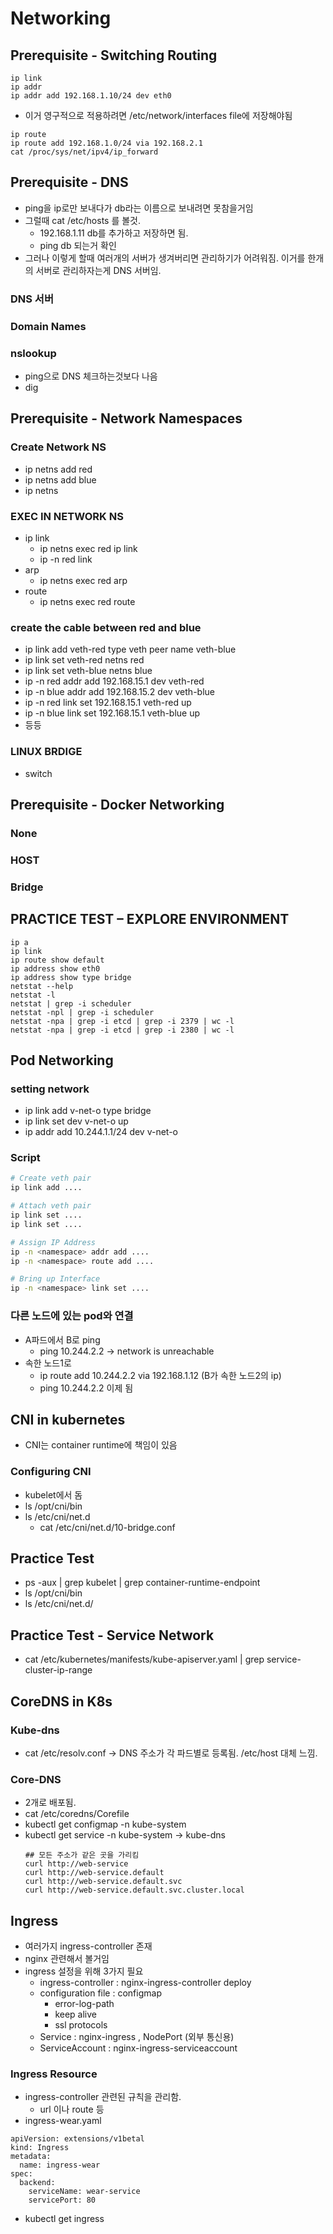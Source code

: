 
# Networking

## Prerequisite - Switching Routing
```
ip link
ip addr
ip addr add 192.168.1.10/24 dev eth0
```

- 이거 영구적으로 적용하려면 /etc/network/interfaces file에 저장해야됨

```
ip route
ip route add 192.168.1.0/24 via 192.168.2.1
cat /proc/sys/net/ipv4/ip_forward
```
## Prerequisite - DNS
- ping을 ip로만 보내다가 db라는 이름으로 보내려면 못참을거임
- 그럴때 cat /etc/hosts 를 볼것.
  - 192.168.1.11 db를 추가하고 저장하면 됨.
  - ping db 되는거 확인
- 그러나 이렇게 할때 여러개의 서버가 생겨버리면 관리하기가 어려워짐. 이거를 한개의 서버로 관리하자는게 DNS 서버임.

### DNS 서버

### Domain Names

### nslookup
- ping으로 DNS 체크하는것보다 나음
- dig

## Prerequisite - Network Namespaces

### Create Network NS
- ip netns add red
- ip netns add blue
- ip netns

### EXEC IN NETWORK NS
- ip link
  - ip netns exec red ip link
  - ip -n red link
- arp
  - ip netns exec red arp
- route
  - ip netns exec red route
 
### create the cable between red and blue
- ip link add veth-red type veth peer name veth-blue
- ip link set veth-red netns red
- ip link set veth-blue netns blue
- ip -n red addr add 192.168.15.1 dev veth-red
- ip -n blue addr add 192.168.15.2 dev veth-blue
- ip -n red link set 192.168.15.1 veth-red up
- ip -n blue link set 192.168.15.1 veth-blue up
- 등등

### LINUX BRDIGE
- switch

## Prerequisite - Docker Networking
### None
### HOST
### Bridge

## PRACTICE TEST – EXPLORE ENVIRONMENT
```
ip a
ip link
ip route show default
ip address show eth0
ip address show type bridge
netstat --help
netstat -l
netstat | grep -i scheduler
netstat -npl | grep -i scheduler
netstat -npa | grep -i etcd | grep -i 2379 | wc -l
netstat -npa | grep -i etcd | grep -i 2380 | wc -l
```
## Pod Networking

### setting network
- ip link add v-net-o type bridge
- ip link set dev v-net-o up
- ip addr add 10.244.1.1/24 dev v-net-o

### Script
```Script.sh
# Create veth pair
ip link add ....

# Attach veth pair
ip link set ....
ip link set ....

# Assign IP Address
ip -n <namespace> addr add ....
ip -n <namespace> route add ....

# Bring up Interface
ip -n <namespace> link set ....
```

### 다른 노드에 있는 pod와 연결
- A파드에서 B로 ping
  - ping 10.244.2.2 -> network is unreachable
- 속한 노드1로
  - ip route add 10.244.2.2 via 192.168.1.12 (B가 속한 노드2의 ip)
  - ping 10.244.2.2 이제 됨

## CNI in kubernetes
- CNI는 container runtime에 책임이 있음

### Configuring CNI
- kubelet에서 돔
- ls /opt/cni/bin
- ls /etc/cni/net.d
  - cat /etc/cni/net.d/10-bridge.conf
 
## Practice Test
- ps -aux | grep kubelet | grep container-runtime-endpoint
- ls /opt/cni/bin
- ls /etc/cni/net.d/

## Practice Test - Service Network
- cat /etc/kubernetes/manifests/kube-apiserver.yaml | grep service-cluster-ip-range

## CoreDNS in K8s
### Kube-dns
- cat /etc/resolv.conf -> DNS 주소가 각 파드별로 등록됨. /etc/host 대체 느낌.
### Core-DNS
- 2개로 배포됨.
- cat /etc/coredns/Corefile
- kubectl get configmap -n kube-system
- kubectl get service -n kube-system -> kube-dns
  ```
  ## 모든 주소가 같은 곳을 가리킴
  curl http://web-service
  curl http://web-service.default
  curl http://web-service.default.svc
  curl http://web-service.default.svc.cluster.local
  ```


## Ingress
- 여러가지 ingress-controller 존재
- nginx 관련해서 볼거임
- ingress 설정을 위해 3가지 필요
  - ingress-controller : nginx-ingress-controller deploy
  - configuration file : configmap
    - error-log-path
    - keep alive
    - ssl protocols
  - Service : nginx-ingress , NodePort (외부 통신용)
  - ServiceAccount : nginx-ingress-serviceaccount
 
### Ingress Resource
- ingress-controller 관련된 규칙을 관리함.
  - url 이나 route 등
- ingress-wear.yaml
```
apiVersion: extensions/v1betal
kind: Ingress
metadata:
  name: ingress-wear
spec:
  backend:
    serviceName: wear-service
    servicePort: 80
```
- kubectl get ingress


